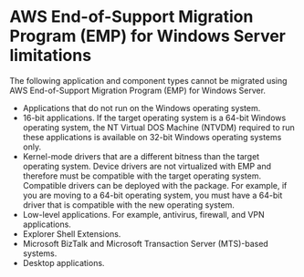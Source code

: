 # AWS End\-of\-Support Migration Program \(EMP\) for Windows Server limitations<a name="emp-limitations"></a>

 The following application and component types cannot be migrated using AWS End\-of\-Support Migration Program \(EMP\) for Windows Server\. 
+ Applications that do not run on the Windows operating system\.
+ 16\-bit applications\. If the target operating system is a 64\-bit Windows operating system, the NT Virtual DOS Machine \(NTVDM\) required to run these applications is available on 32\-bit Windows operating systems only\.
+ Kernel\-mode drivers that are a different bitness than the target operating system\. Device drivers are not virtualized with EMP and therefore must be compatible with the target operating system\. Compatible drivers can be deployed with the package\. For example, if you are moving to a 64\-bit operating system, you must have a 64\-bit driver that is compatible with the new operating system\.
+ Low\-level applications\. For example, antivirus, firewall, and VPN applications\.
+ Explorer Shell Extensions\.
+ Microsoft BizTalk and Microsoft Transaction Server \(MTS\)\-based systems\.
+ Desktop applications\.